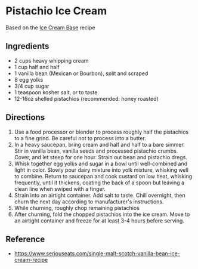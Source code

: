 # Pistachio Ice Cream

Based on the [Ice Cream Base](ice-cream-base) recipe

## Ingredients

- 2 cups heavy whipping cream
- 1 cup half and half
- 1 vanilla bean (Mexican or Bourbon), split and scraped
- 8 egg yolks
- 3/4 cup sugar
- 1 teaspoon kosher salt, or to taste 
- 12-16oz shelled pistachios (recommended: honey roasted)

## Directions

1. Use a food processor or blender to process roughly half the pistachios to a fine grind. Be careful not to process into a butter.
2. In a heavy saucepan, bring cream and half and half to a bare simmer. Stir in vanilla bean, vanilla seeds and processed pistachio crumbs. Cover, and let steep for one hour. Strain out bean and pistachio dregs.
3. Whisk together egg yolks and sugar in a bowl until well-combined and light in color. Slowly pour dairy mixture into yolk mixture, whisking well to combine. Return to saucepan and cook custard on low heat, whisking frequently, until it thickens, coating the back of a spoon but leaving a clean line when swiped with a finger.
4. Strain into an airtight container. Add salt to taste. Chill overnight, then churn the next day according to manufacturer's instructions.
5. While churning, roughly chop remaining pistachios
6. After churning, fold the chopped pistachios into the ice cream. Move to an airtight container and freeze for at least 3-4 hours before serving.

## Reference

- <https://www.seriouseats.com/single-malt-scotch-vanilla-bean-ice-cream-recipe>